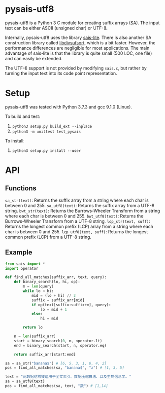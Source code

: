 # pysais-utf8

pysais-utf8 is a Python 3 C module for creating suffix arrays (SA). The input text can be either ASCII (unsigned char) or UTF-8.

Internally, pysais-utf8 uses the library [sais-lite](https://sites.google.com/site/yuta256/sais). There is also another SA construction library called [libdivsufsort](https://github.com/y-256/libdivsufsort), which is a bit faster. However, the performance differences are negligible for most applications. The main advantage of sais-lite is that the library is quite small (500 LOC, one file) and can easily be extended.

The UTF-8 support is not provided by modifying `sais.c`, but rather by turning the input text into its code point representation.

# Setup

pysais-utf8 was tested with Python 3.7.3 and gcc 9.1.0 (Linux).

To build and test:

1. `python3 setup.py build_ext --inplace`
2. `python3 -m unittest test_pysais`

To install:

1. `python3 setup.py install --user`

# API

## Functions

`sa_str(text)`: Returns the suffix array from a string where each char is between 0 and 255. 
`sa_utf8(text)`: Returns the suffix array from a UTF-8 string.
`bwt_str(text)`: Returns the Burrows-Wheeler Transform from a string where each char is between 0 and 255. 
`bwt_utf8(text)`: Returns the Burrows-Wheeler Transform from a UTF-8 string.
`lcp_str(text, suff)`: Returns the longest common prefix (LCP) array from a string where each char is between 0 and 255.
`lcp_utf8(text, suff)`: Returns the longest common prefix (LCP) from a UTF-8 string.

## Example

```python
from sais import *
import operator

def find_all_matches(suffix_arr, text, query):
    def binary_search(lo, hi, op):
        m = len(query)
        while lo < hi:
            mid = (lo + hi) // 2
            suffix = suffix_arr[mid]
            if op(text[suffix:suffix+m], query):
                lo = mid + 1
            else:
                hi = mid

        return lo

    n = len(suffix_arr)
    start = binary_search(0, n, operator.lt)
    end = binary_search(start, n, operator.eq)

    return suffix_arr[start:end]

sa = sa_str("banana$") # [6, 5, 3, 1, 0, 4, 2]
pos = find_all_matches(sa, "banana$", "a") # [1, 3, 5]

text = "此数据结构被运用于全文索引、数据压缩算法、以及生物信息学。"
sa = sa_utf8(text)
pos = find_all_matches(sa, text, "数") # [1,14]
```

